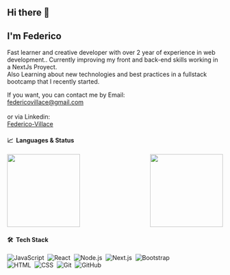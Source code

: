 ## Hi there 👋

<!--
**Federico-Villace/Federico-Villace** is a ✨ _special_ ✨ repository because its `README.md` (this file) appears on your GitHub profile.

Here are some ideas to get you started:

- 🔭 I’m currently working on ...
- 🌱 I’m currently learning ...
- 👯 I’m looking to collaborate on ...
- 🤔 I’m looking for help with ...
- 💬 Ask me about ...
- 📫 How to reach me: ...
- 😄 Pronouns: ...
- ⚡ Fun fact: ...
-->
## I'm Federico

Fast learner and creative developer with over 2 year of experience in web development.. Currently improving my front and back-end skills working in a NextJs Proyect.
<br />
  Also Learning about new technologies and best practices in a fullstack bootcamp that I recently started. 


If you want, you can contact me by Email:</br> <a href="mailto:federicovillace@gmail.com">federicovillace@gmail.com</a> <br></br>or via Linkedin: </br><a href="https://www.linkedin.com/in/federico-villace/">Federico-Villace</a>


#### 📈 &nbsp;Languages & Status 
<p>
<img height="170px" src="https://github-readme-stats-sigma-five.vercel.app/api/top-langs/?username=Federico-Villace&exclude_repo=,free-for-dev&layout=compact&langs_count=6&theme=radical">
  
  <img height="170px" align="right" src="https://github-readme-stats-sigma-five.vercel.app/api?username=Federico-Villace&sshow_icons=true&theme=radical&count_private=true">
</p>


 

#### 🛠 &nbsp;Tech Stack
![JavaScript](https://img.shields.io/badge/-JavaScript-05122A?style=flat&logo=javascript)&nbsp;
![React](https://img.shields.io/badge/-React-05122A?style=flat&logo=react)&nbsp;
![Node.js](https://img.shields.io/badge/-Node.js-05122A?style=flat&logo=node.js)&nbsp;
![Next.js](https://img.shields.io/badge/-NextJs-05122A?style=flat&logo=Next.Js)&nbsp;
![Bootstrap](https://img.shields.io/badge/-Bootstrap-05122A?style=flat&logo=bootstrap&logoColor=563D7C)\
![HTML](https://img.shields.io/badge/-HTML-05122A?style=flat&logo=HTML5)&nbsp;
![CSS](https://img.shields.io/badge/-CSS-05122A?style=flat&logo=CSS3&logoColor=1572B6)&nbsp;
![Git](https://img.shields.io/badge/-Git-05122A?style=flat&logo=git)&nbsp;
![GitHub](https://img.shields.io/badge/-GitHub-05122A?style=flat&logo=github)&nbsp;


  






